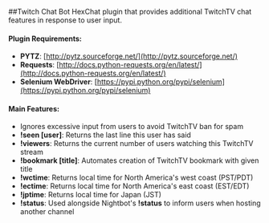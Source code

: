 ##Twitch Chat Bot
HexChat plugin that provides additional TwitchTV chat features in response to user input.

#### Plugin Requirements:
* **PYTZ**:        [http://pytz.sourceforge.net/](http://pytz.sourceforge.net/)
* **Requests**:    [http://docs.python-requests.org/en/latest/](http://docs.python-requests.org/en/latest/)
* **Selenium WebDriver**: [https://pypi.python.org/pypi/selenium](https://pypi.python.org/pypi/selenium)

#### Main Features:
* Ignores excessive input from users to avoid TwitchTV ban for spam
* **!seen [user]**: Returns the last line this user has said
* **!viewers**: Returns the current number of users watching this TwitchTV stream
* **!bookmark [title]**: Automates creation of TwitchTV bookmark with given title
* **!wctime**: Returns local time for North America's west coast (PST/PDT)
* **!ectime**: Returns local time for North America's east coast (EST/EDT)
* **!jptime**: Returns local time for Japan (JST)
* **!status**: Used alongside Nightbot's **!status** to inform users when hosting another channel